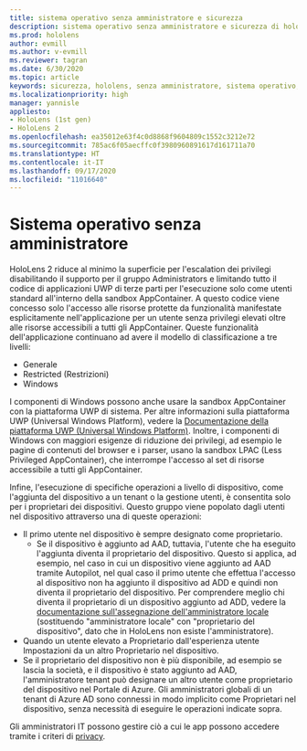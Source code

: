 ```yaml
---
title: sistema operativo senza amministratore e sicurezza
description: sistema operativo senza amministratore e sicurezza di hololens
ms.prod: hololens
author: evmill
ms.author: v-evmill
ms.reviewer: tagran
ms.date: 6/30/2020
ms.topic: article
keywords: sicurezza, hololens, senza amministratore, sistema operativo, sistema operativo senza amministratore, OS amministratore, OS senza amministratore, hololens 2, sicurezza hololens2,
ms.localizationpriority: high
manager: yannisle
appliesto:
- HoloLens (1st gen)
- HoloLens 2
ms.openlocfilehash: ea35012e63f4c0d8868f9604809c1552c3212e72
ms.sourcegitcommit: 785ac6f05aecffc0f3980960891617d161711a70
ms.translationtype: HT
ms.contentlocale: it-IT
ms.lasthandoff: 09/17/2020
ms.locfileid: "11016640"
---
```

# Sistema operativo senza amministratore

HoloLens 2 riduce al minimo la superficie per l'escalation dei privilegi disabilitando il supporto per il gruppo Administrators e limitando tutto il codice di applicazioni UWP di terze parti per l'esecuzione solo come utenti standard all'interno della sandbox AppContainer. A questo codice viene concesso solo l'accesso alle risorse protette da funzionalità manifestate esplicitamente nell'applicazione per un utente senza privilegi elevati oltre alle risorse accessibili a tutti gli AppContainer.
Queste funzionalità dell'applicazione continuano ad avere il modello di classificazione a tre livelli:
  * Generale
  * Restricted (Restrizioni)
  * Windows

I componenti di Windows possono anche usare la sandbox AppContainer con la piattaforma UWP di sistema. Per altre informazioni sulla piattaforma UWP (Universal Windows Platform), vedere la [Documentazione della piattaforma UWP (Universal Windows Platform)](https://docs.microsoft.com/windows/uwp/). Inoltre, i componenti di Windows con maggiori esigenze di riduzione dei privilegi, ad esempio le pagine di contenuti del browser e i parser, usano la sandbox LPAC (Less Privileged AppContainer), che interrompe l'accesso al set di risorse accessibile a tutti gli AppContainer.

Infine, l'esecuzione di specifiche operazioni a livello di dispositivo, come l'aggiunta del dispositivo a un tenant o la gestione utenti, è consentita solo per i proprietari dei dispositivi. Questo gruppo viene popolato dagli utenti nel dispositivo attraverso una di queste operazioni:
  * Il primo utente nel dispositivo è sempre designato come proprietario. 
    * Se il dispositivo è aggiunto ad AAD, tuttavia, l'utente che ha eseguito l'aggiunta diventa il proprietario del dispositivo. Questo si applica, ad esempio, nel caso in cui un dispositivo viene aggiunto ad AAD tramite Autopilot, nel qual caso il primo utente che effettua l'accesso al dispositivo non ha aggiunto il dispositivo ad ADD e quindi non diventa il proprietario del dispositivo. Per comprendere meglio chi diventa il proprietario di un dispositivo aggiunto ad ADD, vedere la [documentazione sull'assegnazione dell'amministratore locale](https://docs.microsoft.com/azure/active-directory/devices/assign-local-admin) (sostituendo "amministratore locale" con "proprietario del dispositivo", dato che in HoloLens non esiste l'amministratore).
  * Quando un utente elevato a Proprietario dall'esperienza utente Impostazioni da un altro Proprietario nel dispositivo.
  * Se il proprietario del dispositivo non è più disponibile, ad esempio se lascia la società, e il dispositivo è stato aggiunto ad AAD, l'amministratore tenant può designare un altro utente come proprietario del dispositivo nel Portale di Azure.
Gli amministratori globali di un tenant di Azure AD sono connessi in modo implicito come Proprietari nel dispositivo, senza necessità di eseguire le operazioni indicate sopra. 

Gli amministratori IT possono gestire ciò a cui le app possono accedere tramite i criteri di [privacy](https://docs.microsoft.com/windows/client-management/mdm/policy-csp-privacy). 
